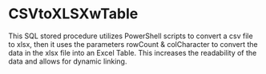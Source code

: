 # CSVtoXLSXwTable
This SQL stored procedure utilizes PowerShell scripts to convert a csv file to xlsx, then it uses the parameters rowCount &amp; colCharacter to convert the data in the xlsx file into an Excel Table.  This increases the readability of the data and allows for dynamic linking.
